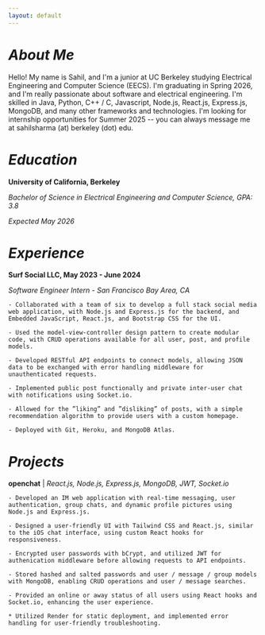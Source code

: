 ```yaml
---
layout: default
---
```


# _About Me_

Hello! My name is Sahil, and I'm a junior at UC Berkeley studying Electrical Engineering and Computer Science (EECS). I'm graduating in Spring 2026, and I'm really passionate about software and electrical engineering. I'm skilled in Java, Python, C++ / C, Javascript, Node.js, React.js, Express.js, MongoDB, and many other frameworks and technologies. I'm looking for internship opportunities for Summer 2025 -- you can always message me at sahilsharma (at) berkeley (dot) edu. 

# _Education_

**University of California, Berkeley**

_Bachelor of Science in Electrical Engineering and Computer Science, GPA: 3.8_

_Expected May 2026_

# _Experience_

**Surf Social LLC, May 2023 - June 2024**

_Software Engineer Intern - San Francisco Bay Area, CA_

    - Collaborated with a team of six to develop a full stack social media web application, with Node.js and Express.js for the backend, and Embedded JavaScript, React.js, and Bootstrap CSS for the UI.

    - Used the model-view-controller design pattern to create modular code, with CRUD operations available for all user, post, and profile models.

    - Developed RESTful API endpoints to connect models, allowing JSON data to be exchanged with error handling middleware for unauthenticated requests.

    - Implemented public post functionally and private inter-user chat with notifications using Socket.io.

    - Allowed for the ”liking” and ”disliking” of posts, with a simple recommendation algorithm to provide users with a custom homepage.

    - Deployed with Git, Heroku, and MongoDB Atlas.

# _Projects_

**openchat** | _React.js, Node.js, Express.js, MongoDB, JWT, Socket.io_

    - Developed an IM web application with real-time messaging, user authentication, group chats, and dynamic profile pictures using Node.js and Express.js.

    - Designed a user-friendly UI with Tailwind CSS and React.js, similar to the iOS chat interface, using custom React hooks for responsiveness.

    - Encrypted user passwords with bCrypt, and utilized JWT for authenication middleware before allowing requests to API endpoints.

    - Stored hashed and salted passwords and user / message / group models with MongoDB, enabling CRUD operations and user / message searches.

    - Provided an online or away status of all users using React hooks and Socket.io, enhancing the user experience.

    * Utilized Render for static deployment, and implemented error handling for user-friendly troubleshooting.

```

